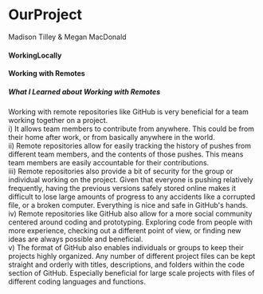 # OurProject
Madison Tilley
&
Megan MacDonald
#### WorkingLocally


#### Working with Remotes
##### What I Learned about Working with Remotes
Working with remote repositories like GitHub is very beneficial for a team working together on a project. \
i) It allows team members to contribute from anywhere. This could be from their home after work, or from basically anywhere in the world. \
ii) Remote repositories allow for easily tracking the history of pushes from different team members, and the contents of those pushes. This means team members are easily accountable for their contributions. \
iii) Remote repositories also provide a bit of security for the group or individual working on the project. Given that everyone is pushing relatively frequently, having the previous versions safely stored online makes it difficult to lose large amounts of progress to any accidents like a corrupted file, or a broken computer. Everything is nice and safe in GitHub's hands. \
iv) Remote repositories like GitHub also allow for a more social community centered around coding and prototyping. Exploring code from people with more experience, checking out a different point of view, or finding new ideas are always possible and beneficial. \
v) The format of GitHub also enables individuals or groups to keep their projects highly organized. Any number of different project files can be kept straight and orderly with titles, descriptions, and folders within the code section of GitHub. Especially beneficial for large scale projects with files of different coding languages and functions. 

